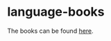 # language-books
The books can be found [here](https://www.dropbox.com/sh/1jkloorl9klfxmb/AACqToQxYciFxkMknZ_g0305a?dl=0).
